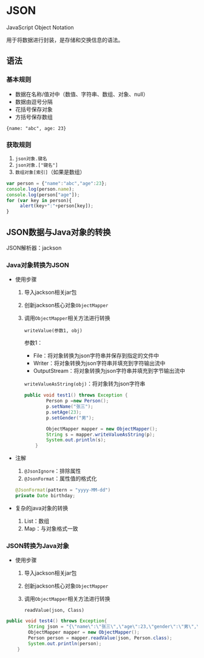 # JSON

JavaScript Object Notation

用于将数据进行封装，是存储和交换信息的语法。

## 语法

### 基本规则

-   数据在名称/值对中（数值、字符串、数组、对象、null）
-   数据由逗号分隔
-   花括号保存对象
-   方括号保存数组

`{name: "abc", age: 23}`

### 获取规则

1.  `json对象.键名`
2.  `json对象.["键名"]`
3.  `数组对象[索引]`（如果是数组）

```javascript
var person = {"name":"abc","age":23};
console.log(person.name);
console.log(person["age"]);
for (var key in person){
     alert(key+":"+person[key]);
}
```

## JSON数据与Java对象的转换

JSON解析器：jackson

### Java对象转换为JSON

-   使用步骤

    1.  导入jackson相关jar包

    2.  创新jackson核心对象`ObjectMapper`

    3.  调用`ObjectMapper`相关方法进行转换

        `writeValue(参数1, obj)`

        参数1：

        -   File：将对象转换为json字符串并保存到指定的文件中
        -   Writer：将对象转换为json字符串并填充到字符输出流中
        -   OutputStream：将对象转换为json字符串并填充到字节输出流中

        `writeValueAsString(obj)`：将对象转为json字符串

        ```java
        public void test1() throws Exception {
                Person p =new Person();
                p.setName("张三");
                p.setAge(23);
                p.setGender("男");
        
                ObjectMapper mapper = new ObjectMapper();
                String s = mapper.writeValueAsString(p);
                System.out.println(s);
            }
        ```

-   注解

    1.  `@JsonIgnore`：排除属性
    2.  `@JsonFormat`：属性值的格式化

    ```java
    @JsonFormat(pattern = "yyyy-MM-dd")
    private Date birthday;
    ```

-   复杂的java对象的转换

    1.  List：数组
    2.  Map：与对象格式一致

### JSON转换为Java对象

-   使用步骤

    1.  导入jackson相关jar包

    2.  创新jackson核心对象`ObjectMapper`

    3.  调用`ObjectMapper`相关方法进行转换

        `readValue(json, Class)`

```java
public void test4() throws Exception{
        String json = "{\"name\":\"张三\",\"age\":23,\"gender\":\"男\",\"birthday\":\"2020-08-16\"}";
        ObjectMapper mapper = new ObjectMapper();
        Person person = mapper.readValue(json, Person.class);
        System.out.println(person);
    }
```

